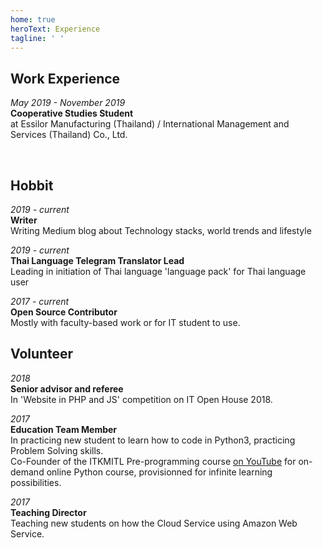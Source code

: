 ```yaml
---
home: true
heroText: Experience
tagline: ' '
---
```


## Work Experience
*May 2019 - November 2019*<br>
**Cooperative Studies Student**<br>
at Essilor Manufacturing (Thailand) / International Management and Services (Thailand) Co., Ltd. <br>
<!-- For projects done during the Cooperative Studies, please click [here]() -->

<br/>

## Hobbit
*2019 - current*<br>
**Writer**<br>
Writing Medium blog about Technology stacks, world trends and lifestyle 

*2019 - current*<br>
**Thai Language Telegram Translator Lead**<br>
Leading in initiation of Thai language 'language pack' for Thai language user

*2017 - current*<br>
**Open Source Contributor**<br>
Mostly with faculty-based work or for IT student to use.

## Volunteer
*2018*<br>
**Senior advisor and referee**<br>
In 'Website in PHP and JS' competition on IT Open House 2018.

*2017*<br>
**Education Team Member**<br>
In practicing new student to learn how to code in Python3, practicing Problem Solving skills.<br>
Co-Founder of the ITKMITL Pre-programming course [on YouTube](https://www.youtube.com/c/PreProgrammingITKMITL/) for on-demand online Python course, provisionned for infinite learning possibilities.

*2017*<br>
**Teaching Director**<br>
Teaching new students on how the Cloud Service using Amazon Web Service.